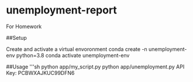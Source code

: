 # unemployment-report
For Homework

##Setup 

Create and activate a virtual envoronment
conda create -n unemployment-env python=3.8
conda activate unemployment-env


##Usage
'''sh
python app/my_script.py
python app/unemployment.py
API Key: PCBWXAJKUC99DFN6


